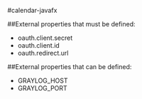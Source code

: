 #calendar-javafx

##External properties that must be defined:
- oauth.client.secret
- oauth.client.id
- oauth.redirect.url

##External properties that can be defined:
- GRAYLOG_HOST
- GRAYLOG_PORT
